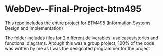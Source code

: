 # WebDev--Final-Project-btm495
This repo includes the entire project for BTM495 (Information Systems Design and Implementation) 

The folder includes files for 2 different deliverables: use cases/stories and functional diagrams. 
Altough this was a group project, 100% of the code was written by me as I was the designated programmer for the project
